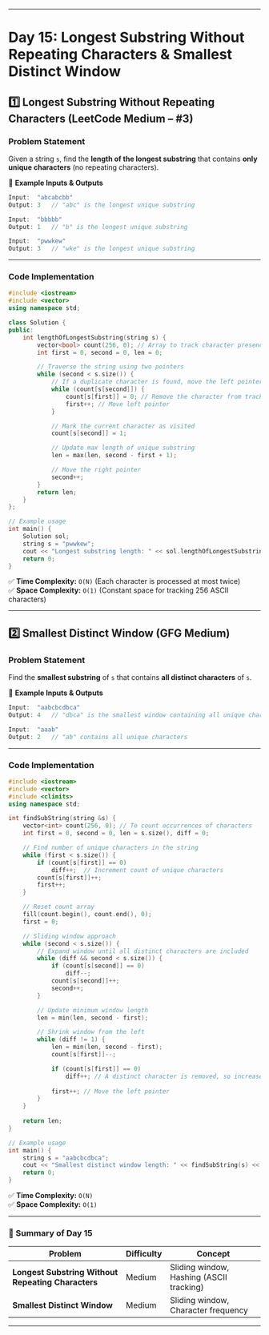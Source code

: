 
---

# **Day 15: Longest Substring Without Repeating Characters & Smallest Distinct Window**

## **1️⃣ Longest Substring Without Repeating Characters** (LeetCode **Medium** – #3)

### **Problem Statement**
Given a string `s`, find the **length of the longest substring** that contains **only unique characters** (no repeating characters).  

🔹 **Example Inputs & Outputs**
```cpp
Input:  "abcabcbb"
Output: 3   // "abc" is the longest unique substring

Input:  "bbbbb"
Output: 1   // "b" is the longest unique substring

Input:  "pwwkew"
Output: 3   // "wke" is the longest unique substring
```

---

### **Code Implementation**
```cpp
#include <iostream>
#include <vector>
using namespace std;

class Solution {
public:
    int lengthOfLongestSubstring(string s) {
        vector<bool> count(256, 0); // Array to track character presence
        int first = 0, second = 0, len = 0;

        // Traverse the string using two pointers
        while (second < s.size()) {
            // If a duplicate character is found, move the left pointer
            while (count[s[second]]) {
                count[s[first]] = 0; // Remove the character from tracking
                first++; // Move left pointer
            }

            // Mark the current character as visited
            count[s[second]] = 1;

            // Update max length of unique substring
            len = max(len, second - first + 1);

            // Move the right pointer
            second++;
        }
        return len;
    }
};

// Example usage
int main() {
    Solution sol;
    string s = "pwwkew";
    cout << "Longest substring length: " << sol.lengthOfLongestSubstring(s) << endl;
    return 0;
}
```

✅ **Time Complexity:** `O(N)` (Each character is processed at most twice)  
✅ **Space Complexity:** `O(1)` (Constant space for tracking 256 ASCII characters)

---

## **2️⃣ Smallest Distinct Window** (GFG **Medium**)

### **Problem Statement**
Find the **smallest substring** of `s` that contains **all distinct characters** of `s`.

🔹 **Example Inputs & Outputs**
```cpp
Input:  "aabcbcdbca"
Output: 4   // "dbca" is the smallest window containing all unique chars

Input:  "aaab"
Output: 2   // "ab" contains all unique characters
```

---

### **Code Implementation**
```cpp
#include <iostream>
#include <vector>
#include <climits>
using namespace std;

int findSubString(string &s) {
    vector<int> count(256, 0); // To count occurrences of characters
    int first = 0, second = 0, len = s.size(), diff = 0;

    // Find number of unique characters in the string
    while (first < s.size()) {
        if (count[s[first]] == 0) 
            diff++;  // Increment count of unique characters
        count[s[first]]++;
        first++;
    }

    // Reset count array
    fill(count.begin(), count.end(), 0);
    first = 0;

    // Sliding window approach
    while (second < s.size()) {
        // Expand window until all distinct characters are included
        while (diff && second < s.size()) {
            if (count[s[second]] == 0) 
                diff--;
            count[s[second]]++;
            second++;
        }

        // Update minimum window length
        len = min(len, second - first);

        // Shrink window from the left
        while (diff != 1) {
            len = min(len, second - first);
            count[s[first]]--;

            if (count[s[first]] == 0) 
                diff++; // A distinct character is removed, so increase diff
            
            first++; // Move the left pointer
        }
    }
    
    return len;
}

// Example usage
int main() {
    string s = "aabcbcdbca";
    cout << "Smallest distinct window length: " << findSubString(s) << endl;
    return 0;
}
```

✅ **Time Complexity:** `O(N)`  
✅ **Space Complexity:** `O(1)`

---

### **📌 Summary of Day 15**
| Problem | Difficulty | Concept |
|----------|------------|----------|
| **Longest Substring Without Repeating Characters** | Medium | Sliding window, Hashing (ASCII tracking) |
| **Smallest Distinct Window** | Medium | Sliding window, Character frequency |

---

